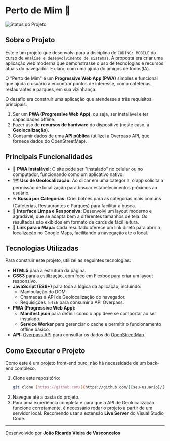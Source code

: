 # Perto de Mim 📍

![Status do Projeto](https://img.shields.io/badge/Status-Concluído-brightgreen)

## Sobre o Projeto

Este é um projeto que desenvolvi para a disciplina de `CODING: MOBILE` do curso de `Analíse e desenvolvimento de sistemas`. A proposta era criar uma aplicação web moderna que demonstrasse o uso de tecnologias e recursos atuais do navegador.
E claro, com uma ajuda do amigos de todos(IA).

O "Perto de Mim" é um **Progressive Web App (PWA)** simples e funcional que ajuda o usuário a encontrar pontos de interesse, como cafeterias, restaurantes e parques, em sua vizinhança.

O desafio era construir uma aplicação que atendesse a três requisitos principais:
1.  Ser um **PWA (Progressive Web App)**, ou seja, ser instalável e ter capacidades offline.
2.  Fazer uso de **recursos de hardware** do dispositivo (neste caso, a **Geolocalização**).
3.  Consumir dados de uma **API pública** (utilizei a Overpass API, que fornece dados do OpenStreetMap).

## Principais Funcionalidades

- 📱 **PWA Instalável:** O site pode ser "instalado" no celular ou no computador, funcionando como um aplicativo nativo.
- 🗺️ **Uso de Geolocalização:** Ao clicar em uma categoria, o app solicita a permissão de localização para buscar estabelecimentos próximos ao usuário.
- ☕ **Busca por Categorias:** Criei botões para as categorias mais comuns (Cafeterias, Restaurantes e Parques) para facilitar a busca.
- 🎨 **Interface Limpa e Responsiva:** Desenvolvi um layout moderno e agradável, que se adapta bem a diferentes tamanhos de tela. Os resultados são exibidos em formato de cards de fácil leitura.
- 🔗 **Link para o Mapa:** Cada resultado oferece um link direto para abrir a localização no Google Maps, facilitando a navegação até o local.

## Tecnologias Utilizadas

Para construir este projeto, utilizei as seguintes tecnologias:

- **HTML5** para a estrutura da página.
- **CSS3** para a estilização, com foco em Flexbox para criar um layout responsivo.
- **JavaScript (ES6+)** para toda a lógica da aplicação, incluindo:
  - Manipulação do DOM.
  - Chamadas à API de Geolocalização do navegador.
  - Requisições `fetch` para consumir a API Overpass.
- **PWA (Progressive Web App):**
  - **Manifest.json** para definir como o app deve se comportar ao ser instalado.
  - **Service Worker** para gerenciar o cache e permitir o funcionamento offline básico.
- **API:** [Overpass API](https://overpass-api.de/) para consultar os dados do [OpenStreetMap](https://www.openstreetmap.org/).

## Como Executar o Projeto

Como este é um projeto front-end puro, não há necessidade de um back-end complexo.

1. Clone este repositório:
   ```bash
   git clone [https://github.com/](https://github.com/)[seu-usuario]/[nome-do-repositorio].git
   ```
2. Navegue até a pasta do projeto.
3. Para uma experiência completa e para que a API de Geolocalização funcione corretamente, é necessário rodar o projeto a partir de um servidor local. Recomendo usar a extensão **Live Server** do Visual Studio Code.


---

Desenvolvido por **João Ricardo Vieira de Vasconcelos**

